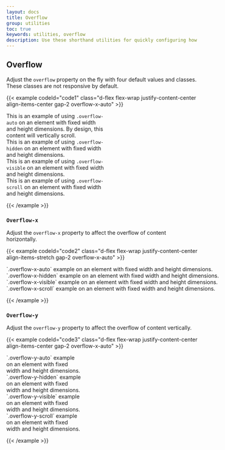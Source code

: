 ```yaml
---
layout: docs
title: Overflow
group: utilities
toc: true
keywords: utilities, overflow
description: Use these shorthand utilities for quickly configuring how content overflows an element.
---
```


## Overflow
Adjust the `overflow` property on the fly with four default values and classes. 
These classes are not responsive by default.

{{< example codeId="code1" class="d-flex flex-wrap justify-content-center align-items-center gap-2 overflow-x-auto" >}}

<div class="overflow-auto p-3 border rounded" style="max-width: 260px; max-height: 100px;">
    This is an example of using <code>.overflow-auto</code> on an element with fixed width and height dimensions. 
    By design, this content will vertically scroll.
</div>

<div class="overflow-hidden p-3 border rounded" style="max-width: 260px; max-height: 100px;">
    This is an example of using <code>.overflow-hidden</code> on an element with fixed width and height dimensions.
</div>

<div class="overflow-visible p-3 border rounded" style="max-width: 260px; max-height: 100px;">
    This is an example of using <code>.overflow-visible</code> on an element with fixed width and height dimensions.
</div>

<div class="overflow-scroll p-3 border rounded" style="max-width: 260px; max-height: 100px;">
    This is an example of using <code>.overflow-scroll</code> on an element with fixed width and height dimensions.
</div>

{{< /example >}}

### `Overflow-x`
Adjust the `overflow-x` property to affect the overflow of content horizontally.

{{< example codeId="code2" class="d-flex flex-wrap justify-content-center align-items-stretch gap-2 overflow-x-auto" >}}

<div class="overflow-x-auto p-3 border rounded" style="max-width: 260px; max-height: 100px; white-space: nowrap;">
    `.overflow-x-auto` example on an element with fixed width and height dimensions.
</div>

<div class="overflow-x-hidden p-3 border rounded" style="max-width: 260px; max-height: 100px; white-space: nowrap;">
    `.overflow-x-hidden` example on an element with fixed width and height dimensions.
</div>

<div class="overflow-x-visible p-3 border rounded" style="max-width: 260px; max-height: 100px; white-space: nowrap;">
    `.overflow-x-visible` example on an element with fixed width and height dimensions.
</div>

<div class="overflow-x-scroll p-3 border rounded" style="max-width: 260px; max-height: 100px; white-space: nowrap;">
    `.overflow-x-scroll` example on an element with fixed width and height dimensions.
</div>

{{< /example >}}

### `Overflow-y`
Adjust the `overflow-y` property to affect the overflow of content vertically.

{{< example codeId="code3" class="d-flex flex-wrap justify-content-center align-items-center gap-2 overflow-x-auto" >}}

<div class="overflow-y-auto p-3 border rounded" style="max-width: 200px; max-height: 100px;">
    `.overflow-y-auto` example on an element with fixed width and height dimensions.
</div>

<div class="overflow-y-hidden p-3 border rounded" style="max-width: 200px; max-height: 100px;">
    `.overflow-y-hidden` example on an element with fixed width and height dimensions.
</div>

<div class="overflow-y-visible p-3 border rounded" style="max-width: 200px; max-height: 100px;">
    `.overflow-y-visible` example on an element with fixed width and height dimensions.
</div>

<div class="overflow-y-scroll p-3 border rounded" style="max-width: 200px; max-height: 100px;">
    `.overflow-y-scroll` example on an element with fixed width and height dimensions.
</div>

{{< /example >}}